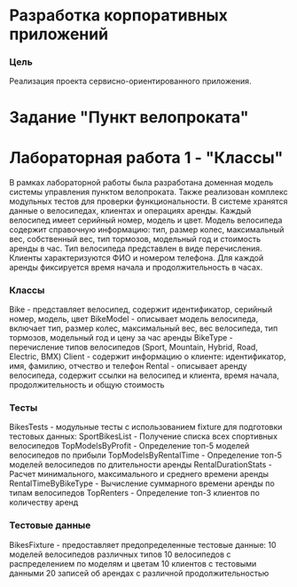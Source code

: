 # Разработка корпоративных приложений
### Цель
Реализация проекта сервисно-ориентированного приложения.

# Задание "Пункт велопроката"
# Лабораторная работа 1 - "Классы"
В рамках лабораторной работы была разработана доменная модель системы управления пунктом велопроката.
Также реализован комплекс модульных тестов для проверки функциональности.
В системе хранятся данные о велосипедах, клиентах и операциях аренды.
Каждый велосипед имеет серийный номер, модель и цвет.
Модель велосипеда содержит справочную информацию: тип, размер колес, максимальный вес, собственный вес, тип тормозов, модельный год и стоимость аренды в час.
Тип велосипеда представлен в виде перечисления. Клиенты характеризуются ФИО и номером телефона.
Для каждой аренды фиксируется время начала и продолжительность в часах.

### Классы
Bike - представляет велосипед, содержит идентификатор, серийный номер, модель, цвет
BikeModel - описывает модель велосипеда, включает тип, размер колес, максимальный вес, вес велосипеда, тип тормозов, модельный год и цену за час аренды
BikeType - перечисление типов велосипедов (Sport, Mountain, Hybrid, Road, Electric, BMX)
Client - содержит информацию о клиенте: идентификатор, имя, фамилию, отчество и телефон
Rental - описывает аренду велосипеда, содержит ссылки на велосипед и клиента, время начала, продолжительность и общую стоимость

### Тесты
BikesTests - модульные тесты с использованием fixture для подготовки тестовых данных:
SportBikesList - Получение списка всех спортивных велосипедов
TopModelsByProfit - Определение топ-5 моделей велосипедов по прибыли
TopModelsByRentalTime - Определение топ-5 моделей велосипедов по длительности аренды
RentalDurationStats - Расчет минимального, максимального и среднего времени аренды
RentalTimeByBikeType - Вычисление суммарного времени аренды по типам велосипедов
TopRenters - Определение топ-3 клиентов по количеству аренд

### Тестовые данные
BikesFixture - предоставляет предопределенные тестовые данные:
10 моделей велосипедов различных типов
10 велосипедов с распределением по моделям и цветам
10 клиентов с тестовыми данными
20 записей об арендах с различной продолжительностью